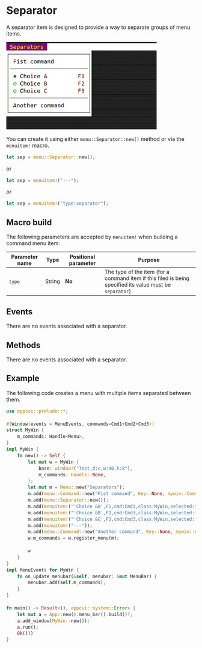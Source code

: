 # Separator

 A separator item is designed to provide a way to separate groups of menu items. 
 
 <img src="img/separator.png" width=400/>
 
 You can create it using either `menu::Separator::new()` method or via the `menuitem!` macro.

 ```rs
 let sep = menu::Separator::new();
 ```
 or
 ```rs
 let sep = menuitem!("---");
 ```
 or
 ```rs
 let sep = menuitem!("type:separator");
 ```

## Macro build

The following parameters are accepted by `menuitem!` when building a command menu item:

| Parameter name | Type   | Positional parameter | Purpose                                                                                                  |
| -------------- | ------ | -------------------- | -------------------------------------------------------------------------------------------------------- |
| `type`         | String | **No**               | The type of the item (for a command item if this filed is being specified its value must be `separator`) |

## Events

There are no events associated with a separator.

## Methods

There are no events associated with a separator.

## Example

The following code creates a menu with multiple items separated between them.

```rs
use appcui::prelude::*;

#[Window(events = MenuEvents, commands=Cmd1+Cmd2+Cmd3)]
struct MyWin {
    m_commands: Handle<Menu>,
}
impl MyWin {
    fn new() -> Self {
        let mut w = MyWin {
            base: window!("Test,d:c,w:40,h:8"),
            m_commands: Handle::None,
        };
        let mut m = Menu::new("Separators");
        m.add(menu::Command::new("Fist command", Key::None, mywin::Commands::Cmd1));
        m.add(menu::Separator::new());
        m.add(menuitem!("'Choice &A',F1,cmd:Cmd3,class:MyWin,selected:true"));
        m.add(menuitem!("'Choice &B',F2,cmd:Cmd3,class:MyWin,selected:false"));
        m.add(menuitem!("'Choice &C',F3,cmd:Cmd3,class:MyWin,selected:false"));
        m.add(menuitem!("---"));
        m.add(menu::Command::new("Another command", Key::None, mywin::Commands::Cmd2));
        w.m_commands = w.register_menu(m);

        w
    }
}
impl MenuEvents for MyWin {
    fn on_update_menubar(&self, menubar: &mut MenuBar) {
        menubar.add(self.m_commands);
    }
}

fn main() -> Result<(), appcui::system::Error> {
    let mut a = App::new().menu_bar().build()?;
    a.add_window(MyWin::new());
    a.run();
    Ok(())
}
```